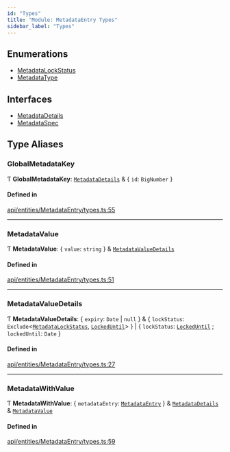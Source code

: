 ```yaml
---
id: "Types"
title: "Module: MetadataEntry Types"
sidebar_label: "Types"
---
```


## Enumerations

- [MetadataLockStatus](../../../../../enums/API/Entities/MetadataEntry/Types/MetadataLockStatus/MetadataLockStatus.md)
- [MetadataType](../../../../../enums/API/Entities/MetadataEntry/Types/MetadataType/MetadataType.md)

## Interfaces

- [MetadataDetails](../../../../../interfaces/API/Entities/MetadataEntry/Types/MetadataDetails/MetadataDetails.md)
- [MetadataSpec](../../../../../interfaces/API/Entities/MetadataEntry/Types/MetadataSpec/MetadataSpec.md)

## Type Aliases

### GlobalMetadataKey

Ƭ **GlobalMetadataKey**: [`MetadataDetails`](../../../../../interfaces/API/Entities/MetadataEntry/Types/MetadataDetails/MetadataDetails.md) & \{ `id`: `BigNumber`  }

#### Defined in

[api/entities/MetadataEntry/types.ts:55](https://github.com/PolymeshAssociation/polymesh-sdk/blob/8a9158669/src/api/entities/MetadataEntry/types.ts#L55)

___

### MetadataValue

Ƭ **MetadataValue**: \{ `value`: `string`  } & [`MetadataValueDetails`](Types.md#metadatavaluedetails)

#### Defined in

[api/entities/MetadataEntry/types.ts:51](https://github.com/PolymeshAssociation/polymesh-sdk/blob/8a9158669/src/api/entities/MetadataEntry/types.ts#L51)

___

### MetadataValueDetails

Ƭ **MetadataValueDetails**: \{ `expiry`: `Date` \| ``null``  } & \{ `lockStatus`: `Exclude`\<[`MetadataLockStatus`](../../../../../enums/API/Entities/MetadataEntry/Types/MetadataLockStatus/MetadataLockStatus.md), [`LockedUntil`](../../../../../enums/API/Entities/MetadataEntry/Types/MetadataLockStatus/MetadataLockStatus.md#lockeduntil)\>  } \| \{ `lockStatus`: [`LockedUntil`](../../../../../enums/API/Entities/MetadataEntry/Types/MetadataLockStatus/MetadataLockStatus.md#lockeduntil) ; `lockedUntil`: `Date`  }

#### Defined in

[api/entities/MetadataEntry/types.ts:27](https://github.com/PolymeshAssociation/polymesh-sdk/blob/8a9158669/src/api/entities/MetadataEntry/types.ts#L27)

___

### MetadataWithValue

Ƭ **MetadataWithValue**: \{ `metadataEntry`: [`MetadataEntry`](../../../../../classes/API/Entities/MetadataEntry/MetadataEntry.md)  } & [`MetadataDetails`](../../../../../interfaces/API/Entities/MetadataEntry/Types/MetadataDetails/MetadataDetails.md) & [`MetadataValue`](Types.md#metadatavalue)

#### Defined in

[api/entities/MetadataEntry/types.ts:59](https://github.com/PolymeshAssociation/polymesh-sdk/blob/8a9158669/src/api/entities/MetadataEntry/types.ts#L59)
